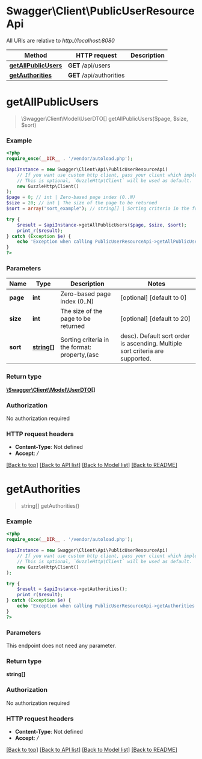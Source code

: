 # Swagger\Client\PublicUserResourceApi

All URIs are relative to *http://localhost:8080*

Method | HTTP request | Description
------------- | ------------- | -------------
[**getAllPublicUsers**](PublicUserResourceApi.md#getallpublicusers) | **GET** /api/users | 
[**getAuthorities**](PublicUserResourceApi.md#getauthorities) | **GET** /api/authorities | 

# **getAllPublicUsers**
> \Swagger\Client\Model\UserDTO[] getAllPublicUsers($page, $size, $sort)



### Example
```php
<?php
require_once(__DIR__ . '/vendor/autoload.php');

$apiInstance = new Swagger\Client\Api\PublicUserResourceApi(
    // If you want use custom http client, pass your client which implements `GuzzleHttp\ClientInterface`.
    // This is optional, `GuzzleHttp\Client` will be used as default.
    new GuzzleHttp\Client()
);
$page = 0; // int | Zero-based page index (0..N)
$size = 20; // int | The size of the page to be returned
$sort = array("sort_example"); // string[] | Sorting criteria in the format: property,(asc|desc). Default sort order is ascending. Multiple sort criteria are supported.

try {
    $result = $apiInstance->getAllPublicUsers($page, $size, $sort);
    print_r($result);
} catch (Exception $e) {
    echo 'Exception when calling PublicUserResourceApi->getAllPublicUsers: ', $e->getMessage(), PHP_EOL;
}
?>
```

### Parameters

Name | Type | Description  | Notes
------------- | ------------- | ------------- | -------------
 **page** | **int**| Zero-based page index (0..N) | [optional] [default to 0]
 **size** | **int**| The size of the page to be returned | [optional] [default to 20]
 **sort** | [**string[]**](../Model/string.md)| Sorting criteria in the format: property,(asc|desc). Default sort order is ascending. Multiple sort criteria are supported. | [optional]

### Return type

[**\Swagger\Client\Model\UserDTO[]**](../Model/UserDTO.md)

### Authorization

No authorization required

### HTTP request headers

 - **Content-Type**: Not defined
 - **Accept**: */*

[[Back to top]](#) [[Back to API list]](../../README.md#documentation-for-api-endpoints) [[Back to Model list]](../../README.md#documentation-for-models) [[Back to README]](../../README.md)

# **getAuthorities**
> string[] getAuthorities()



### Example
```php
<?php
require_once(__DIR__ . '/vendor/autoload.php');

$apiInstance = new Swagger\Client\Api\PublicUserResourceApi(
    // If you want use custom http client, pass your client which implements `GuzzleHttp\ClientInterface`.
    // This is optional, `GuzzleHttp\Client` will be used as default.
    new GuzzleHttp\Client()
);

try {
    $result = $apiInstance->getAuthorities();
    print_r($result);
} catch (Exception $e) {
    echo 'Exception when calling PublicUserResourceApi->getAuthorities: ', $e->getMessage(), PHP_EOL;
}
?>
```

### Parameters
This endpoint does not need any parameter.

### Return type

**string[]**

### Authorization

No authorization required

### HTTP request headers

 - **Content-Type**: Not defined
 - **Accept**: */*

[[Back to top]](#) [[Back to API list]](../../README.md#documentation-for-api-endpoints) [[Back to Model list]](../../README.md#documentation-for-models) [[Back to README]](../../README.md)

